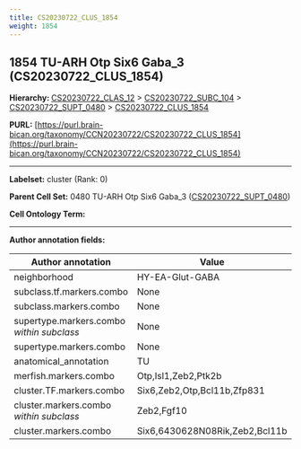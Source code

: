 ```yaml
---
title: CS20230722_CLUS_1854
weight: 1854
---
```

## 1854 TU-ARH Otp Six6 Gaba_3 (CS20230722_CLUS_1854)
<b>Hierarchy: </b>
[CS20230722_CLAS_12](../CS20230722_CLAS_12) >
[CS20230722_SUBC_104](../CS20230722_SUBC_104) >
[CS20230722_SUPT_0480](../CS20230722_SUPT_0480) >
[CS20230722_CLUS_1854](../CS20230722_CLUS_1854)

**PURL:** [https://purl.brain-bican.org/taxonomy/CCN20230722/CS20230722_CLUS_1854](https://purl.brain-bican.org/taxonomy/CCN20230722/CS20230722_CLUS_1854)

---


**Labelset:** cluster (Rank: 0)

**Parent Cell Set:** 0480 TU-ARH Otp Six6 Gaba_3 ([CS20230722_SUPT_0480](../CS20230722_SUPT_0480))



**Cell Ontology Term:** 

[MARKER GENES.]: #


---

[TRANSFERRED ANNOTATIONS.]: #


[AUTHOR ANNOTATION FIELDS.]: #


**Author annotation fields:**

| Author annotation | Value |
|-------------------|-------|
|neighborhood|HY-EA-Glut-GABA|
|subclass.tf.markers.combo|None|
|subclass.markers.combo|None|
|supertype.markers.combo _within subclass_|None|
|supertype.markers.combo|None|
|anatomical_annotation|TU|
|merfish.markers.combo|Otp,Isl1,Zeb2,Ptk2b|
|cluster.TF.markers.combo|Six6,Zeb2,Otp,Bcl11b,Zfp831|
|cluster.markers.combo _within subclass_|Zeb2,Fgf10|
|cluster.markers.combo|Six6,6430628N08Rik,Zeb2,Bcl11b|

